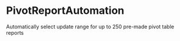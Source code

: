 # PivotReportAutomation
Automatically select update range for up to 250 pre-made pivot table reports

